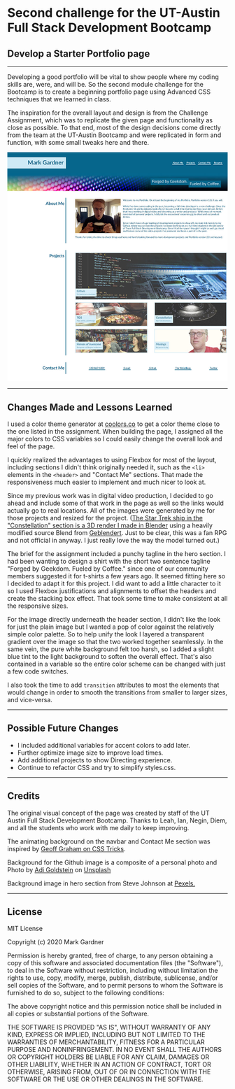 # Second challenge for the UT-Austin Full Stack Development Bootcamp

## Develop a Starter Portfolio page 


___



Developing a good portfolio will be vital to show people where my coding skills are, were, and will be. So the second module challenge for the Bootcamp is to create a beginning portfolio page using Advanced CSS techniques that we learned in class.

The inspiration for the overall layout and design is from the Challenge Assignment, which was to replicate the given page and functionality as close as possible. To that end, most of the design decisions come directly from the team at the UT-Austin Bootcamp and were replicated in form and function, with some small tweaks here and there. 

![Screenshot of POrtfolio Page](./assets/images/Advanced%20CSS%20Portfolio%20screenshot.jpg)


___


## Changes Made and Lessons Learned

I used a color theme generator at [coolors.co](https://coolors.co) to get a color theme close to the one listed in the assignment. When building the page, I assigned all the major colors to CSS variables so I could easily change the overall look and feel of the page.  

I quickly realized the advantages to using Flexbox for most of the layout, including sections I didn't think originally needed it, such as the `<li>` elements in the `<header>` and "Contact Me" sections. That made the responsiveness much easier to implement and much nicer to look at. 

Since my previous work was in digital video production, I decided to go ahead and include some of that work in the page as well so the links would actually go to real locations. All of the images were generated by me for those projects and resized for the project. ([The Star Trek ship in the "Constellation" section is a 3D render I made in Blender](https://blenderartists.org/t/remaking-a-star-trek-sovereign-model-bit-by-bit/1208369) using a heavily modified source Blend from [Geblendert](https://sketchfab.com/3d-models/star-trek-sovereign-class-ussgeblendert-30608d0b13984ef9a16512ec65edd566). Just to be clear, this was a fan RPG and not official in anyway. I just really love the way the model turned out.)

The brief for the assignment included a punchy tagline in the hero section. I had been wanting to design a shirt with the short two sentence tagline "Forged by Geekdom. Fueled by Coffee." since one of our community members suggested it for t-shirts a few years ago. It seemed fitting here so I decided to adapt it for this project. I did want to add a little character to it so I used Flexbox justifications and alignments to offset the headers and create the stacking box effect. That took some time to make consistent at all the responsive sizes.

For the image directly underneath the header section, I didn't like the look for just the plain image but I wanted a pop of color against the relatively simple color palette. So to help unify the look I layered a transparent gradient over the image so that the two worked together seamlessly. In the same vein, the pure white background felt too harsh, so I added a slight blue tint to the light background to soften the overall effect. That's also contained in a variable so the entire color scheme can be changed with just a few code switches.

I also took the time to add `transition` attributes to most the elements that would change in order to smooth the transitions from smaller to larger sizes, and vice-versa.


___


## Possible Future Changes

- I included additional variables for accent colors to add later.
- Further optimize image size to improve load times.
- Add additional projects to show Directing experience.
- Continue to refactor CSS and try to simplify styles.css.

___



## Credits

The original visual concept of the page was created by staff of the UT Austin Full Stack Development Bootcamp. Thanks to Leah, Ian, Negin, Diem, and all the students who work with me daily to keep improving. 

The animating background on the navbar and Contact Me section was inspired by [Geoff Graham on CSS Tricks](https://css-tricks.com/having-fun-with-link-hover-effects/).

Background for the Github image is a composite of a personal photo and Photo by [Adi Goldstein](https://unsplash.com/@adigold1?utm_source=unsplash&utm_medium=referral&utm_content=creditCopyText) on [Unsplash](https://unsplash.com/s/photos/technology?utm_source=unsplash&utm_medium=referral&utm_content=creditCopyText)
  
Background image in hero section from Steve Johnson at [Pexels.](https://www.pexels.com/photo/multicolored-lighted-device-1044990/)


___


## License

MIT License

Copyright (c) 2020 Mark Gardner

Permission is hereby granted, free of charge, to any person obtaining a copy
of this software and associated documentation files (the "Software"), to deal
in the Software without restriction, including without limitation the rights
to use, copy, modify, merge, publish, distribute, sublicense, and/or sell
copies of the Software, and to permit persons to whom the Software is
furnished to do so, subject to the following conditions:

The above copyright notice and this permission notice shall be included in all
copies or substantial portions of the Software.

THE SOFTWARE IS PROVIDED "AS IS", WITHOUT WARRANTY OF ANY KIND, EXPRESS OR
IMPLIED, INCLUDING BUT NOT LIMITED TO THE WARRANTIES OF MERCHANTABILITY,
FITNESS FOR A PARTICULAR PURPOSE AND NONINFRINGEMENT. IN NO EVENT SHALL THE
AUTHORS OR COPYRIGHT HOLDERS BE LIABLE FOR ANY CLAIM, DAMAGES OR OTHER
LIABILITY, WHETHER IN AN ACTION OF CONTRACT, TORT OR OTHERWISE, ARISING FROM,
OUT OF OR IN CONNECTION WITH THE SOFTWARE OR THE USE OR OTHER DEALINGS IN THE
SOFTWARE.
